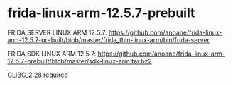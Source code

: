 # frida-linux-arm-12.5.7-prebuilt
FRIDA SERVER LINUX ARM 12.5.7: https://github.com/anoane/frida-linux-arm-12.5.7-prebuilt/blob/master/frida_thin-linux-arm/bin/frida-server

FRIDA SDK LINUX ARM 12.5.7: https://github.com/anoane/frida-linux-arm-12.5.7-prebuilt/blob/master/sdk-linux-arm.tar.bz2

GLIBC_2.28 required
